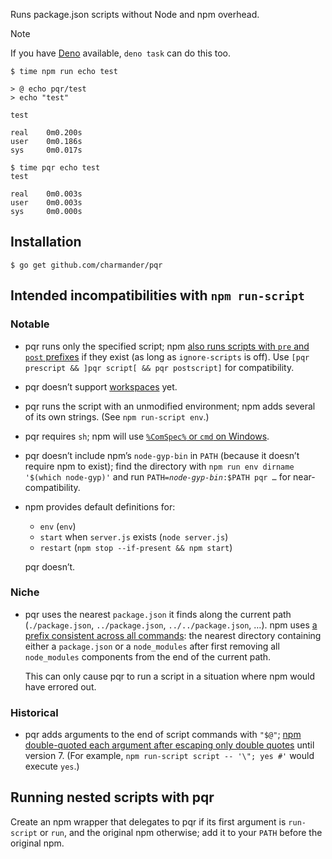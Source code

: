 Runs package.json scripts without Node and npm overhead.

> [!NOTE]
> If you have [Deno][] available, `deno task` can do this too.

```shellsession
$ time npm run echo test

> @ echo pqr/test
> echo "test"

test

real    0m0.200s
user    0m0.186s
sys     0m0.017s

$ time pqr echo test
test

real    0m0.003s
user    0m0.003s
sys     0m0.000s
```


## Installation

```shellsession
$ go get github.com/charmander/pqr
```


## Intended incompatibilities with `npm run-script`

### Notable

- pqr runs only the specified script; npm [also runs scripts with `pre` and `post` prefixes][npm-pre-post] if they exist (as long as `ignore-scripts` is off). Use `[pqr prescript && ]pqr script[ && pqr postscript]` for compatibility.

- pqr doesn’t support [workspaces][npm-workspaces] yet.

- pqr runs the script with an unmodified environment; npm adds several of its own strings. (See `npm run-script env`.)

- pqr requires `sh`; npm will use [`%ComSpec%` or `cmd` on Windows][npm-windows].

- pqr doesn’t include npm’s `node-gyp-bin` in `PATH` (because it doesn’t require npm to exist); find the directory with `npm run env dirname '$(which node-gyp)'` and run <code>PATH=<i>node-gyp-bin</i>:$PATH pqr …</code> for near-compatibility.

- npm provides default definitions for:

    - `env` (`env`)
    - `start` when `server.js` exists (`node server.js`)
    - `restart` (`npm stop --if-present && npm start`)

    pqr doesn’t.

### Niche

- pqr uses the nearest `package.json` it finds along the current path (`./package.json`, `../package.json`, `../../package.json`, …). npm uses [a prefix consistent across all commands][npm-prefix]: the nearest directory containing either a `package.json` or a `node_modules` after first removing all `node_modules` components from the end of the current path.

    This can only cause pqr to run a script in a situation where npm would have errored out.

### Historical

- pqr adds arguments to the end of script commands with `"$@"`; [npm double-quoted each argument after escaping only double quotes][npm-quoting] until version 7. (For example, `npm run-script script -- '\"; yes #'` would execute `yes`.)


## Running nested scripts with pqr

Create an npm wrapper that delegates to pqr if its first argument is `run-script` or `run`, and the original npm otherwise; add it to your `PATH` before the original npm.


[Deno]: https://deno.com/
[npm-pre-post]: https://github.com/npm/npm/blob/d081cc6c8d73f2aa698aab36605377c95e916224/lib/run-script.js#L158
[npm-prefix]: https://github.com/npm/npm/blob/d081cc6c8d73f2aa698aab36605377c95e916224/lib/config/find-prefix.js
[npm-quoting]: https://github.com/npm/cli/blob/1314dc07e8163099c993d5b0ec775bfef3bd80e0/lib/run-script.js#L182
[npm-windows]: https://github.com/npm/npm/blob/d081cc6c8d73f2aa698aab36605377c95e916224/lib/utils/lifecycle.js#L237
[npm-workspaces]: https://docs.npmjs.com/cli/v11/using-npm/workspaces
